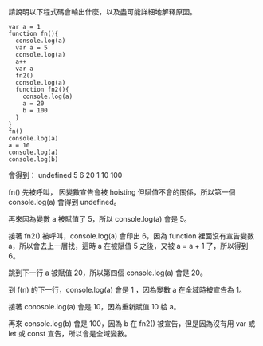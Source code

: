 請說明以下程式碼會輸出什麼，以及盡可能詳細地解釋原因。

```
var a = 1
function fn(){
  console.log(a)
  var a = 5
  console.log(a)
  a++
  var a
  fn2()
  console.log(a)
  function fn2(){
    console.log(a)
    a = 20
    b = 100
  }
}
fn()
console.log(a)
a = 10
console.log(a)
console.log(b)

```

會得到：
undefined
5
6
20
1
10
100

fn() 先被呼叫， 因變數宣告會被 hoisting 但賦值不會的關係，所以第一個 console.log(a) 會得到 undefined。

再來因為變數 a 被賦值了 5，所以 console.log(a) 會是 5。

接著 fn2() 被呼叫，console.log(a) 會印出 6，因為 function 裡面沒有宣告變數 a，所以會去上一層找，這時 a 在被賦值 5 之後，又被 a = a + 1 了，所以得到 6。

跳到下一行 a 被賦值 20，所以第四個 console.log(a) 會是 20。

到 f(n) 的下一行，console.log(a) 會是 1 ，因為變數 a 在全域時被宣告為 1。

接著 conosole.log(a) 會是 10，因為重新賦值 10 給 a。

再來 console.log(b) 會是 100，因為 b 在 fn2() 被宣告，但是因為沒有用 var 或 let 或 const 宣告，所以會是全域變數。